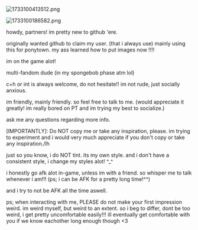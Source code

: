 ![1733100413512.png](https://github.com/user-attachments/assets/417f4b30-6199-43f9-ab35-25c2d7c375d5)





![1733100186582.png](https://github.com/user-attachments/assets/406fd11b-ee06-4a07-851f-e52c7cbb2e5d)




howdy, partners! im pretty new to github 'ere.

originally wanted github to claim my user. (that i always use) mainly using this for ponytown. my ass learned how to put images now !!!!

im on the game alot!

multi-fandom dude (in my spongebob phase atm lol)

c+h or int is always welcome, do not hesitate!! im not rude, just socially anxious.

im friendly, mainly friendly.
so feel free to talk to me. (would appreciate it greatly! im really bored on PT and im trying my best to socialize.)

ask me any questions regarding more info.

[IMPORTANTLY]: Do NOT copy me or take any inspiration, please. im trying to experiment and i would very much appreciate if you don't copy or take any inspiration./lh

just so you know, i do NOT tint. its my own style. and i don't have a consistent style, i change my styles alot! ^_^

i honestly go afk alot in-game, unless im with a friend. so whisper me to talk whenever i am!!! (ps; i can be AFK for a pretty long time!^^)

and i try to not be AFK all the time aswell.

ps; when interacting with me, PLEASE do not make your first impression weird. im weird myself, but weird to an extent. so i beg to differ, dont be too weird, i get pretty uncomfortable easily!!! ill eventually get comfortable with you if we know eachother long enough though <3

